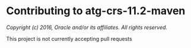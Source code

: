 # Contributing to atg-crs-11.2-maven

*Copyright (c) 2016, Oracle and/or its affiliates. All rights reserved.*

This project is not currently accepting pull requests
